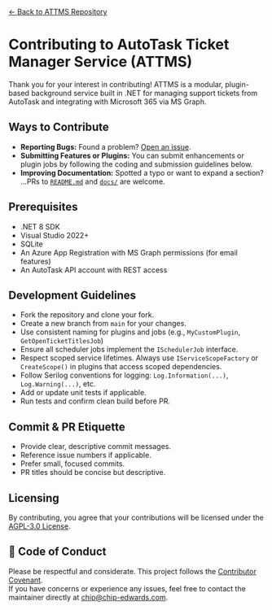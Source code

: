 ﻿[← Back to ATTMS Repository](https://github.com/chip-edw/AutoTask-Ticket-Manager---Base)

# Contributing to AutoTask Ticket Manager Service (ATTMS)

Thank you for your interest in contributing! ATTMS is a modular, plugin-based background service built in .NET for managing support tickets from AutoTask and integrating with Microsoft 365 via MS Graph.

## Ways to Contribute

- **Reporting Bugs:** Found a problem? [Open an issue](https://github.com/chip-edw/AutoTask-Ticket-Manager---Base/issues).
- **Submitting Features or Plugins:** You can submit enhancements or plugin jobs by following the coding and submission guidelines below.
- **Improving Documentation:** Spotted a typo or want to expand a section? ...PRs to [`README.md`](../README.md) and [`docs/`](./docs) are welcome.

## Prerequisites

- .NET 8 SDK
- Visual Studio 2022+
- SQLite
- An Azure App Registration with MS Graph permissions (for email features)
- An AutoTask API account with REST access

## Development Guidelines

- Fork the repository and clone your fork.
- Create a new branch from `main` for your changes.
- Use consistent naming for plugins and jobs (e.g., `MyCustomPlugin`, `GetOpenTicketTitlesJob`)
- Ensure all scheduler jobs implement the `ISchedulerJob` interface.
- Respect scoped service lifetimes. Always use `IServiceScopeFactory` or `CreateScope()` in plugins that access scoped dependencies.
- Follow Serilog conventions for logging: `Log.Information(...)`, `Log.Warning(...)`, etc.
- Add or update unit tests if applicable.
- Run tests and confirm clean build before PR.

## Commit & PR Etiquette

- Provide clear, descriptive commit messages.
- Reference issue numbers if applicable.
- Prefer small, focused commits.
- PR titles should be concise but descriptive.

## Licensing

By contributing, you agree that your contributions will be licensed under the [AGPL-3.0 License](./LICENSE).

## 🤝 Code of Conduct

Please be respectful and considerate. This project follows the [Contributor Covenant](https://www.contributor-covenant.org/version/2/1/code_of_conduct/).  
If you have concerns or experience any issues, feel free to contact the maintainer directly at [chip@chip-edwards.com](mailto:chip@chip-edwards.com).

